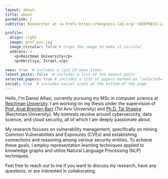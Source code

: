 ```yaml
---
layout: about
title: about
permalink: /
subtitle: Researcher at <a href='https://deepness-lab.org/'>DEEPNESS-Lab</a> | Data Scientist @ CyberArk

profile:
  align: right
  image: prof_pic.jpg
  image_circular: false # crops the image to make it circular
  address: >
    <p>Reichman University</p>
    <p>Herzliya, Israel.</p>

news: true  # includes a list of news items
latest_posts: false  # includes a list of the newest posts
selected_papers: true # includes a list of papers marked as "selected={true}"
social: true  # includes social icons at the bottom of the page
---
```


Hello, I'm Daniel Alfasi, currently pursuing my MSc in computer science at <a href='https://www.runi.ac.il/en/schools/computer-science/'>Reichman University</a>. I am working on my thesis under the supervision of <a href='https://deepness-lab.org/prof-anat-bremler-barr/'>Prof. Anat Bremler-Barr</a> (Tel Aviv University) and <a href='https://talshapira.github.io/'>Ph.D. Tal Shapira</a> (Reichman University). My interests revolve around cybersecurity, data science, and cloud security, all of which I am deeply passionate about.

My research focuses on vulnerability management, specifically on mining Common Vulnerabilities and Exposures (CVEs) and establishing connections and reasoning among various security entities. To achieve these goals, I employ representation learning techniques applied to knowledge graphs and utilize Natural Language Processing (NLP) techniques.

Feel free to reach out to me if you want to discuss my research, have any questions, or are interested in collaborating.
